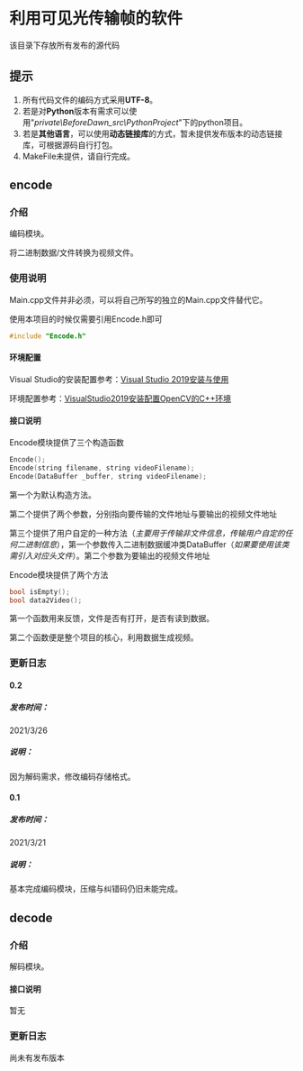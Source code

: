 # 利用可见光传输帧的软件

该目录下存放所有发布的源代码



## 提示

1. 所有代码文件的编码方式采用**UTF-8**。
2. 若是对**Python**版本有需求可以使用"*private\BeforeDawn_src\PythonProject*"下的python项目。
3. 若是**其他语言**，可以使用**动态链接库**的方式，暂未提供发布版本的动态链接库，可根据源码自行打包。
4. MakeFile未提供，请自行完成。



## encode

### 介绍

编码模块。

将二进制数据/文件转换为视频文件。



### 使用说明

Main.cpp文件并非必须，可以将自己所写的独立的Main.cpp文件替代它。

使用本项目的时候仅需要引用Encode.h即可

```c++
#include "Encode.h"
```

#### 环境配置

Visual Studio的安装配置参考：[Visual Studio 2019安装与使用](https://zhuanlan.zhihu.com/p/94998894)

环境配置参考：[VisualStudio2019安装配置OpenCV的C++环境](https://www.jianshu.com/p/5aef93bdc45c)

#### 接口说明

Encode模块提供了三个构造函数

```c++
Encode();
Encode(string filename, string videoFilename);
Encode(DataBuffer _buffer, string videoFilename);
```

第一个为默认构造方法。

第二个提供了两个参数，分别指向要传输的文件地址与要输出的视频文件地址

第三个提供了用户自定的一种方法（*主要用于传输非文件信息，传输用户自定的任何二进制信息*），第一个参数传入二进制数据缓冲类DataBuffer（*如果要使用该类需引入对应头文件*）。第二个参数为要输出的视频文件地址



Encode模块提供了两个方法

```c++
bool isEmpty();
bool data2Video();
```

第一个函数用来反馈，文件是否有打开，是否有读到数据。

第二个函数便是整个项目的核心，利用数据生成视频。



### 更新日志

#### 0.2

##### 发布时间：

2021/3/26

##### 说明：

因为解码需求，修改编码存储格式。



#### 0.1

##### 发布时间：

2021/3/21

##### 说明：

基本完成编码模块，压缩与纠错码仍旧未能完成。



## decode

### 介绍

解码模块。



#### 接口说明

暂无



### 更新日志

尚未有发布版本